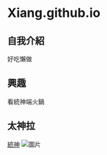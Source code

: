 # Xiang.github.io
## 自我介紹
好吃懶做
## 興趣
看統神端火鍋
## 太神拉
[統神](https://images.app.goo.gl/5FFs8NN5da93TVLr9)
![圖片](https://www.google.com/url?sa=i&url=https%3A%2F%2Fnews.ltn.com.tw%2Fnews%2Flife%2Fbreakingnews%2F3449777&psig=AOvVaw2Mr_F0POomMT5V4wtIV1Fg&ust=1614394275693000&source=images&cd=vfe&ved=0CAIQjRxqFwoTCNC0_b7Fhu8CFQAAAAAdAAAAABAD)
